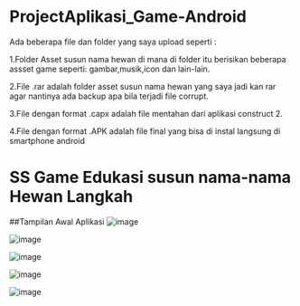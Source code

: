 # ProjectAplikasi_Game-Android

Ada beberapa file dan folder yang saya upload seperti :

1.Folder Asset susun nama hewan di mana di folder itu berisikan beberapa assset game seperti: gambar,musik,icon dan lain-lain.


2.File .rar adalah folder asset susun nama hewan yang saya jadi kan rar agar nantinya ada backup apa bila terjadi file corrupt.


3.File dengan format .capx adalah file mentahan dari aplikasi construct 2. 


4.File dengan format .APK adalah file final yang bisa di instal langsung di smartphone android

# SS Game Edukasi susun nama-nama Hewan Langkah 


##Tampilan Awal Aplikasi
![image](https://user-images.githubusercontent.com/79309521/150283685-bb1711ee-b9d4-4d49-a7ea-441bf03950f9.png)


![image](https://user-images.githubusercontent.com/79309521/150283859-061e28db-3db2-473e-b722-8dbc36e6c1a6.png)


![image](https://user-images.githubusercontent.com/79309521/150284041-462e3e3c-bd77-42f7-a8d2-babbaad67c89.png)


![image](https://user-images.githubusercontent.com/79309521/150284098-5c4e51f7-420b-4136-95d5-edadd62d4de4.png)

![image](https://user-images.githubusercontent.com/79309521/150284186-86f57259-cc67-4bb2-b059-bf5143163898.png)


